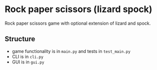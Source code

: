 # Rock paper scissors (lizard spock)

Rock paper scissors game with optional extension of lizard and spock.

## Structure

- game functionality is in `main.py` and tests in `test_main.py`
- CLI is in `cli.py`
- GUI is in `gui.py`
